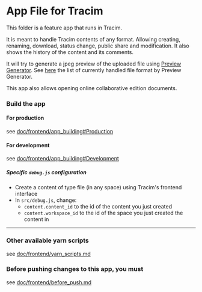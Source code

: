App File for Tracim
===================

This folder is a feature app that runs in Tracim.

It is meant to handle Tracim contents of any format. Allowing creating, renaming, download, status change, public share and modification. It also shows the history of the content and its comments.

It will try to generate a jpeg preview of the uploaded file using [Preview Generator](https://github.com/algoo/preview-generator). See [here](https://github.com/algoo/preview-generator/blob/develop/doc/supported_mimetypes.rst) the list of currently handled file format by Preview Generator.

This app also allows opening online collaborative edition documents.

### Build the app

#### For production

see [doc/frontend/app_building#Production](../docs/development/app_building.md#production)

#### For development

see [doc/frontend/app_building#Development](../docs/development/app_building.md#development)

##### Specific `debug.js` configuration

- Create a content of type file (in any space) using Tracim's frontend interface
- In `src/debug.js`, change:
  - `content.content_id` to the id of the content you just created
  - `content.workspace_id` to the id of the space you just created the content in

___

### Other available yarn scripts

see [doc/frontend/yarn_scripts.md](../docs/development/yarn_scripts.md)

### Before pushing changes to this app, you must

see [doc/frontend/before_push.md](../docs/development/before_push.md)

